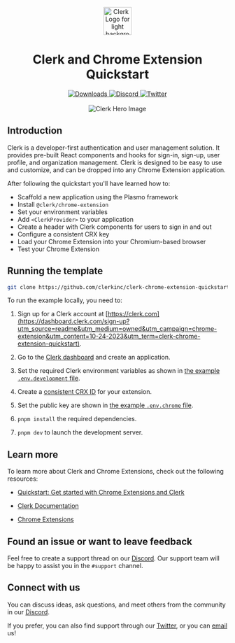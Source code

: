 <p align="center">
  <a href="https://clerk.com?utm_source=github&utm_medium=owned" target="_blank" rel="noopener noreferrer">
    <picture>
      <source media="(prefers-color-scheme: dark)" srcset="./assets/light-logo.png">
      <img alt="Clerk Logo for light background" src="./assets/dark-logo.png" height="64">
    </picture>
  </a>
  <br />
</p>
<div align="center">
  <h1>
    Clerk and Chrome Extension Quickstart 
  </h1>  
  <a href="https://www.npmjs.com/package/@clerk/clerk-js">
    <img alt="Downloads" src="https://img.shields.io/npm/dm/@clerk/clerk-js" />
  </a>
  <a href="https://discord.com/invite/b5rXHjAg7A">
    <img alt="Discord" src="https://img.shields.io/discord/856971667393609759?color=7389D8&label&logo=discord&logoColor=ffffff" />
  </a>
  <a href="https://twitter.com/clerkdev">
    <img alt="Twitter" src="https://img.shields.io/twitter/url.svg?label=%40clerkdev&style=social&url=https%3A%2F%2Ftwitter.com%2Fclerkdev" />
  </a> 
  <br />
  <br />
  <img alt="Clerk Hero Image" src="./assets/hero.png">
</div>

## Introduction

Clerk is a developer-first authentication and user management solution. It provides pre-built React components and hooks for sign-in, sign-up, user profile, and organization management. Clerk is designed to be easy to use and customize, and can be dropped into any Chrome Extension application.

After following the quickstart you'll have learned how to:

- Scaffold a new application using the Plasmo framework
- Install `@clerk/chrome-extension`
- Set your environment variables
- Add `<ClerkProvider>` to your application
- Create a header with Clerk components for users to sign in and out
- Configure a consistent CRX key
- Load your Chrome Extension into your Chromium-based browser
- Test your Chrome Extension

## Running the template

```bash
git clone https://github.com/clerkinc/clerk-chrome-extension-quickstart.git
```

To run the example locally, you need to:

1. Sign up for a Clerk account at [https://clerk.com](https://dashboard.clerk.com/sign-up?utm_source=readme&utm_medium=owned&utm_campaign=chrome-extension&utm_content=10-24-2023&utm_term=clerk-chrome-extension-quickstart).

2. Go to the [Clerk dashboard](https://dashboard.clerk.com?utm_source=readme&utm_medium=owned&utm_campaign=chrome-extension&utm_content=10-24-2023&utm_term=clerk-chrome-extension-quickstart) and create an application.

3. Set the required Clerk environment variables as shown in [the example `.env.development` file](./.env.development.example).

4. Create a [consistent CRX ID](https://clerk.com/docs/references/chrome-extension/configure-consistent-key) for your extension.

5. Set the public key are shown in [the example `.env.chrome` file](./.env.chrome.example).

5. `pnpm install` the required dependencies.

6. `pnpm dev` to launch the development server.

## Learn more

To learn more about Clerk and Chrome Extensions, check out the following resources:

- [Quickstart: Get started with Chrome Extensions and Clerk](https://clerk.com/docs/quickstarts/chrome-extension?utm_source=readme&utm_medium=owned&utm_campaign=chrome-extension&utm_content=10-24-2023&utm_term=clerk-chrome-extension-quickstart)

- [Clerk Documentation](https://clerk.com/docs?utm_source=readme&utm_medium=owned&utm_campaign=chrome-extension&utm_content=10-24-2023&utm_term=clerk-chrome-extension-quickstart)
- [Chrome Extensions](https://developer.chrome.com/docs/extensions)

## Found an issue or want to leave feedback

Feel free to create a support thread on our [Discord](https://clerk.com/discord). Our support team will be happy to assist you in the `#support` channel.

## Connect with us

You can discuss ideas, ask questions, and meet others from the community in our [Discord](https://discord.com/invite/b5rXHjAg7A).

If you prefer, you can also find support through our [Twitter](https://twitter.com/ClerkDev), or you can [email](mailto:support@clerk.dev) us!
